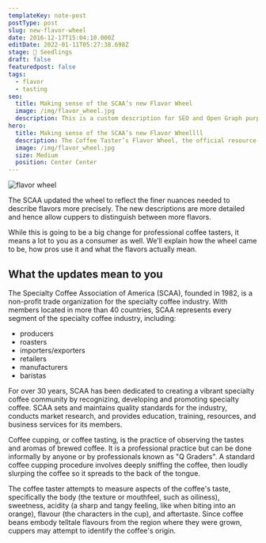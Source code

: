 ```yaml
---
templateKey: note-post
postType: post
slug: new-flavor-wheel
date: 2016-12-17T15:04:10.000Z
editDate: 2022-01-11T05:27:38.698Z
stage: 🌱 Seedlings
draft: false
featuredpost: false
tags:
  - flavor
  - tasting
seo:
  title: Making sense of the SCAA’s new Flavor Wheel
  image: /img/flavor_wheel.jpg
  description: This is a custom description for SEO and Open Graph purposes, rather than the default generated excerpt. Simply add a description field to the frontmatter.
hero:
  title: Making sense of the SCAA’s new Flavor Wheellll
  description: The Coffee Taster’s Flavor Wheel, the official resource used by coffee tasters, has been revised for the first time this year.
  image: /img/flavor_wheel.jpg
  size: Medium
  position: Center Center
---
```

![flavor wheel](/img/flavor_wheel.jpg)

The SCAA updated the wheel to reflect the finer nuances needed to describe flavors more precisely. The new descriptions are more detailed and hence allow cuppers to distinguish between more flavors.

While this is going to be a big change for professional coffee tasters, it means a lot to you as a consumer as well. We’ll explain how the wheel came to be, how pros use it and what the flavors actually mean.

## What the updates mean to you

The Specialty Coffee Association of America (SCAA), founded in 1982, is a non-profit trade organization for the specialty coffee industry. With members located in more than 40 countries, SCAA represents every segment of the specialty coffee industry, including:

* producers
* roasters
* importers/exporters
* retailers
* manufacturers
* baristas

For over 30 years, SCAA has been dedicated to creating a vibrant specialty coffee community by recognizing, developing and promoting specialty coffee. SCAA sets and maintains quality standards for the industry, conducts market research, and provides education, training, resources, and business services for its members.

Coffee cupping, or coffee tasting, is the practice of observing the tastes and aromas of brewed coffee. It is a professional practice but can be done informally by anyone or by professionals known as "Q Graders". A standard coffee cupping procedure involves deeply sniffing the coffee, then loudly slurping the coffee so it spreads to the back of the tongue.

The coffee taster attempts to measure aspects of the coffee's taste, specifically the body (the texture or mouthfeel, such as oiliness), sweetness, acidity (a sharp and tangy feeling, like when biting into an orange), flavour (the characters in the cup), and aftertaste. Since coffee beans embody telltale flavours from the region where they were grown, cuppers may attempt to identify the coffee's origin.
